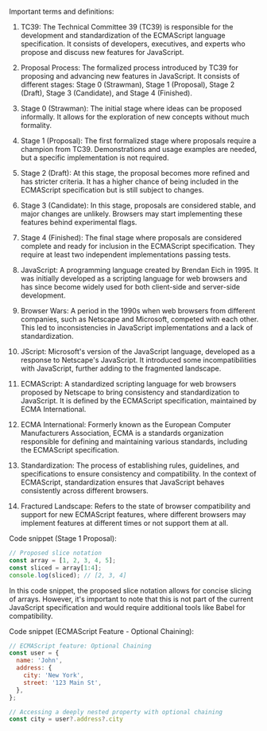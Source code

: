 Important terms and definitions:

1. TC39: The Technical Committee 39 (TC39) is responsible for the development and standardization of the ECMAScript language specification. It consists of developers, executives, and experts who propose and discuss new features for JavaScript.

2. Proposal Process: The formalized process introduced by TC39 for proposing and advancing new features in JavaScript. It consists of different stages: Stage 0 (Strawman), Stage 1 (Proposal), Stage 2 (Draft), Stage 3 (Candidate), and Stage 4 (Finished).

3. Stage 0 (Strawman): The initial stage where ideas can be proposed informally. It allows for the exploration of new concepts without much formality.

4. Stage 1 (Proposal): The first formalized stage where proposals require a champion from TC39. Demonstrations and usage examples are needed, but a specific implementation is not required.

5. Stage 2 (Draft): At this stage, the proposal becomes more refined and has stricter criteria. It has a higher chance of being included in the ECMAScript specification but is still subject to changes.

6. Stage 3 (Candidate): In this stage, proposals are considered stable, and major changes are unlikely. Browsers may start implementing these features behind experimental flags.

7. Stage 4 (Finished): The final stage where proposals are considered complete and ready for inclusion in the ECMAScript specification. They require at least two independent implementations passing tests.

8. JavaScript: A programming language created by Brendan Eich in 1995. It was initially developed as a scripting language for web browsers and has since become widely used for both client-side and server-side development.

9. Browser Wars: A period in the 1990s when web browsers from different companies, such as Netscape and Microsoft, competed with each other. This led to inconsistencies in JavaScript implementations and a lack of standardization.

10. JScript: Microsoft's version of the JavaScript language, developed as a response to Netscape's JavaScript. It introduced some incompatibilities with JavaScript, further adding to the fragmented landscape.

11. ECMAScript: A standardized scripting language for web browsers proposed by Netscape to bring consistency and standardization to JavaScript. It is defined by the ECMAScript specification, maintained by ECMA International.

12. ECMA International: Formerly known as the European Computer Manufacturers Association, ECMA is a standards organization responsible for defining and maintaining various standards, including the ECMAScript specification.

13. Standardization: The process of establishing rules, guidelines, and specifications to ensure consistency and compatibility. In the context of ECMAScript, standardization ensures that JavaScript behaves consistently across different browsers.

14. Fractured Landscape: Refers to the state of browser compatibility and support for new ECMAScript features, where different browsers may implement features at different times or not support them at all.

Code snippet (Stage 1 Proposal):

```javascript
// Proposed slice notation
const array = [1, 2, 3, 4, 5];
const sliced = array[1:4];
console.log(sliced); // [2, 3, 4]
```

In this code snippet, the proposed slice notation allows for concise slicing of arrays. However, it's important to note that this is not part of the current JavaScript specification and would require additional tools like Babel for compatibility.

Code snippet (ECMAScript Feature - Optional Chaining):

```javascript
// ECMAScript feature: Optional Chaining
const user = {
  name: 'John',
  address: {
    city: 'New York',
    street: '123 Main St',
  },
};

// Accessing a deeply nested property with optional chaining
const city = user?.address?.city